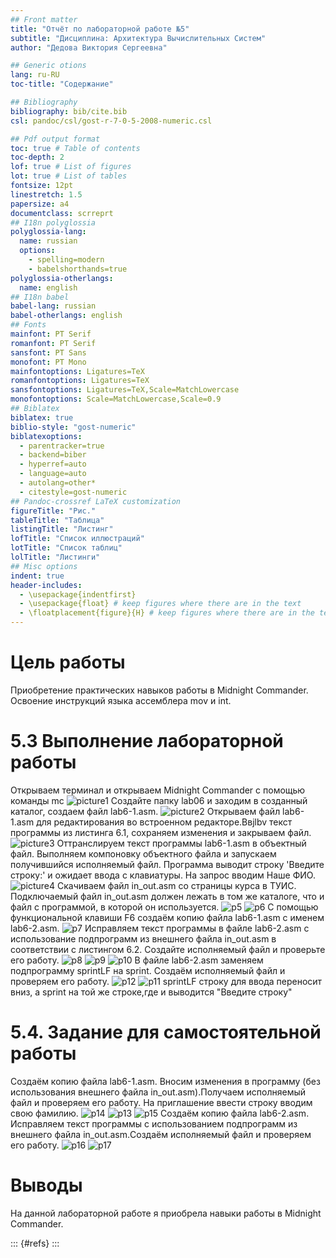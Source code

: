 ```yaml
---
## Front matter
title: "Отчёт по лабораторной работе №5"
subtitle: "Дисциплина: Архитектура Вычислительных Систем"
author: "Дедова Виктория Сергеевна"

## Generic otions
lang: ru-RU
toc-title: "Содержание"

## Bibliography
bibliography: bib/cite.bib
csl: pandoc/csl/gost-r-7-0-5-2008-numeric.csl

## Pdf output format
toc: true # Table of contents
toc-depth: 2
lof: true # List of figures
lot: true # List of tables
fontsize: 12pt
linestretch: 1.5
papersize: a4
documentclass: scrreprt
## I18n polyglossia
polyglossia-lang:
  name: russian
  options:
	- spelling=modern
	- babelshorthands=true
polyglossia-otherlangs:
  name: english
## I18n babel
babel-lang: russian
babel-otherlangs: english
## Fonts
mainfont: PT Serif
romanfont: PT Serif
sansfont: PT Sans
monofont: PT Mono
mainfontoptions: Ligatures=TeX
romanfontoptions: Ligatures=TeX
sansfontoptions: Ligatures=TeX,Scale=MatchLowercase
monofontoptions: Scale=MatchLowercase,Scale=0.9
## Biblatex
biblatex: true
biblio-style: "gost-numeric"
biblatexoptions:
  - parentracker=true
  - backend=biber
  - hyperref=auto
  - language=auto
  - autolang=other*
  - citestyle=gost-numeric
## Pandoc-crossref LaTeX customization
figureTitle: "Рис."
tableTitle: "Таблица"
listingTitle: "Листинг"
lofTitle: "Список иллюстраций"
lotTitle: "Список таблиц"
lolTitle: "Листинги"
## Misc options
indent: true
header-includes:
  - \usepackage{indentfirst}
  - \usepackage{float} # keep figures where there are in the text
  - \floatplacement{figure}{H} # keep figures where there are in the text
---
```


# Цель работы

Приобретение практических навыков работы в Midnight Commander. Освоение инструкций языка ассемблера mov и int.


# 5.3 Выполнение лабораторной работы

Открываем терминал и открываем Midnight Commander с помощью команды mc
![picture1](/home/vsdedova/Pictures/Screenshots/1.png)
Создайте папку lab06 и  заходим в созданный каталог, создаем файл lab6-1.asm.
![picture2](/home/vsdedova/Pictures/Screenshots/2.png)
Oткрываем файл lab6-1.asm для редактирования во встроенном редакторе.Ввjlbv текст программы из листинга 6.1, сохраняем изменения и закрываем файл.
![picture3](/home/vsdedova/Pictures/Screenshots/3.png)
Оттранслируем текст программы lab6-1.asm в объектный файл. Выполняем компоновку объектного файла и запускаем получившийся исполняемый файл. Программа выводит строку 'Введите строку:' и ожидает ввода с клавиатуры. На запрос вводим Наше ФИО.
![picture4](/home/vsdedova/Pictures/Screenshots/4.png)
Скачиваем  файл in_out.asm со страницы курса в ТУИС. Подключаемый файл in_out.asm должен лежать в том же каталоге, что и
файл с программой, в которой он используется.
![p5](/home/vsdedova/Pictures/Screenshots/5.png)
![p6](/home/vsdedova/Pictures/Screenshots/6.png)
С помощью функциональной клавиши F6 создаём копию файла lab6-1.asm с именем lab6-2.asm. 
![p7](/home/vsdedova/Pictures/Screenshots/7.png)
Исправляем текст программы в файле lab6-2.asm с использование подпрограмм из внешнего файла in_out.asm в соответствии с листингом 6.2. Создайте исполняемый файл и проверьте его работу.
![p8](/home/vsdedova/Pictures/Screenshots/8.png)
![p9](/home/vsdedova/Pictures/Screenshots/9.png)
![p10](/home/vsdedova/Pictures/Screenshots/10.png)
 В файле lab6-2.asm заменяем подпрограмму sprintLF на sprint. Создаём исполняемый файл и проверяем его работу.
 ![p12](/home/vsdedova/Pictures/Screenshots/12.png)
![p11](/home/vsdedova/Pictures/Screenshots/11.png)
sprintLF строку для ввода переносит вниз, а sprint на той же строке,где и выводится "Введите строку"


# 5.4. Задание для самостоятельной работы

Создаём копию файла lab6-1.asm. Вносим изменения в программу (без
использования внешнего файла in_out.asm).Получаем исполняемый файл и проверяем его работу. На приглашение
ввести строку вводим свою фамилию.
![p14](/home/vsdedova/Pictures/Screenshots/14.png)
![p13](/home/vsdedova/Pictures/Screenshots/13.png)
![p15](/home/vsdedova/Pictures/Screenshots/15.png)
Создаём копию файла lab6-2.asm. Исправляем текст программы с использованием подпрограмм из внешнего файла in_out.asm.Создаём исполняемый файл и проверяем его работу.
![p16](/home/vsdedova/Pictures/Screenshots/16.png)
![p17](/home/vsdedova/Pictures/Screenshots/17.png)


# Выводы

На данной лабораторной работе я приобрела навыки работы в Midnight Commander.



::: {#refs}
:::
